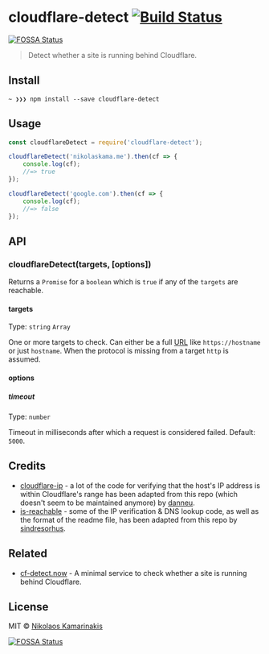 # cloudflare-detect [![Build Status](https://travis-ci.org/k4m4/cloudflare-detect.svg?branch=master)](https://travis-ci.org/k4m4/cloudflare-detect)
[![FOSSA Status](https://app.fossa.io/api/projects/git%2Bgithub.com%2Fk4m4%2Fcloudflare-detect.svg?type=shield)](https://app.fossa.io/projects/git%2Bgithub.com%2Fk4m4%2Fcloudflare-detect?ref=badge_shield)

> Detect whether a site is running behind Cloudflare.

## Install

```
~ ❯❯❯ npm install --save cloudflare-detect
```


## Usage

```js
const cloudflareDetect = require('cloudflare-detect');

cloudflareDetect('nikolaskama.me').then(cf => {
	console.log(cf);
	//=> true
});

cloudflareDetect('google.com').then(cf => {
	console.log(cf);
	//=> false
});
```


## API

### cloudflareDetect(targets, [options])

Returns a `Promise` for a `boolean` which is `true` if any of the `targets` are reachable.

#### targets

Type: `string` `Array`

One or more targets to check. Can either be a full [URL](https://nodejs.org/api/url.html) like `https://hostname` or just `hostname`. When the protocol is missing from a target `http` is assumed.

#### options

##### timeout

Type: `number`

Timeout in milliseconds after which a request is considered failed. Default: `5000`.

## Credits

- [cloudflare-ip](https://github.com/danneu/cloudflare-ip) - a lot of the code for verifying that the host's IP address is within Cloudflare's range has been adapted from this repo (which doesn't seem to be maintained anymore) by [danneu](https://github.com/danneu).
- [is-reachable](https://github.com/sindresorhus/is-reachable) - some of the IP verification & DNS lookup code, as well as the format of the readme file, has been adapted from this repo by [sindresorhus](https://github.com/sindresorhus).

## Related

- [cf-detect.now](https://github.com/k4m4/cf-detect.now) - A minimal service to check whether a site is running behind Cloudflare.

## License

MIT © [Nikolaos Kamarinakis](https://nikolaskama.me/)

[![FOSSA Status](https://app.fossa.io/api/projects/git%2Bgithub.com%2Fk4m4%2Fcloudflare-detect.svg?type=large)](https://app.fossa.io/projects/git%2Bgithub.com%2Fk4m4%2Fcloudflare-detect?ref=badge_large)